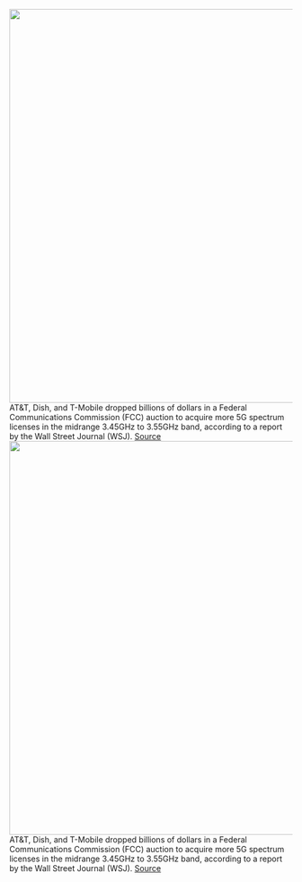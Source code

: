 <img src='https://cdn.vox-cdn.com/thumbor/EIbEcTpNoltv6EErKT14eEnjz7U=/0x0:4774x3235/1200x800/filters:focal(2006x1237:2768x1999)/cdn.vox-cdn.com/uploads/chorus_image/image/70394714/1187777086.0.jpg' width='700px' /><br/>
AT&T, Dish, and T-Mobile dropped billions of dollars in a Federal Communications Commission (FCC) auction to acquire more 5G spectrum licenses in the midrange 3.45GHz to 3.55GHz band, according to a report by the Wall Street Journal (WSJ).
<a href='https://www.theverge.com/2022/1/15/22885320/att-dish-tmobile-5g-spectrum-billions-auction'> Source <a/><img src='https://cdn.vox-cdn.com/thumbor/EIbEcTpNoltv6EErKT14eEnjz7U=/0x0:4774x3235/1200x800/filters:focal(2006x1237:2768x1999)/cdn.vox-cdn.com/uploads/chorus_image/image/70394714/1187777086.0.jpg' width='700px' /><br/>
AT&T, Dish, and T-Mobile dropped billions of dollars in a Federal Communications Commission (FCC) auction to acquire more 5G spectrum licenses in the midrange 3.45GHz to 3.55GHz band, according to a report by the Wall Street Journal (WSJ).
<a href='https://www.theverge.com/2022/1/15/22885320/att-dish-tmobile-5g-spectrum-billions-auction'> Source <a/>